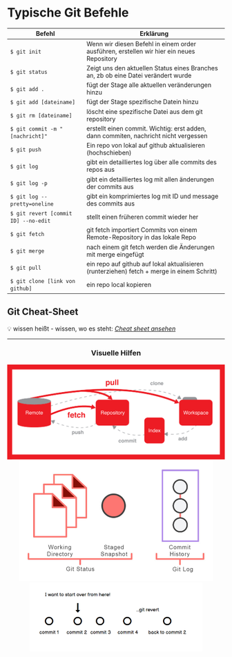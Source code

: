 # Typische Git Befehle


| Befehl                               | Erklärung                                                                                |
|--------------------------------------|------------------------------------------------------------------------------------------|
| `$ git init`                         | Wenn wir diesen Befehl in einem order ausführen, erstellen wir hier ein neues Repository |
| `$ git status`                       | Zeigt uns den aktuellen Status eines Branches an, zb ob eine Datei verändert wurde       |
| `$ git add .`                        | fügt der Stage alle aktuellen veränderungen hinzu                                        |
| `$ git add [dateiname]`              | fügt der Stage spezifische Datein hinzu                                             |        
| `$ git rm [dateiname]`               | löscht eine spezifische Datei aus dem git repository                                     |
| `$ git commit -m "[nachricht]"`      | erstellt einen commit. Wichtig: erst adden, dann commiten, nachricht nicht vergessen     |
| `$ git push`                         | Ein repo von lokal auf github aktualisieren (hochschieben)                               |
| `$ git log`                          | gibt ein detailliertes log über alle commits des repos aus                               |
| `$ git log -p`                       | gibt ein detailliertes log mit allen änderungen der commits aus                          |
| `$ git log --pretty=oneline`         | gibt ein komprimiertes log mit ID und message des commits aus                            |
| `$ git revert [commit ID] --no-edit` | stellt einen früheren commit wieder her |
| `$ git fetch`                        | git fetch importiert Commits von einem Remote-Repository in das lokale Repo              |
| `$ git merge`                        | nach einem git fetch werden die Änderungen mit merge eingefügt
| `$ git pull`                         | ein repo auf github auf lokal aktualisieren (runterziehen) fetch + merge in einem Schritt) |
| `$ git clone [link von github]`      | ein repo local kopieren        | 

## Git Cheat-Sheet
:bulb: wissen heißt - wissen, wo es steht:
*[Cheat sheet ansehen](https://education.github.com/git-cheat-sheet-education.pdf)*

---

<h3 align="center">Visuelle Hilfen</h3>
<div align=center>

<img src="./commands.png" alt="commands" style="width: 650px;"/>
<img src="./git-status.jpg" alt="git-status" style="width: 450px;"/>
<img src="./git-revert.png" alt="git-revert" style="width: 400px;"/>
</div>

